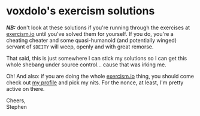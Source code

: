 # voxdolo's exercism solutions

*__NB:__* don't look at these solutions if you're running through the exercises at
[exercism.io](http://exercism.io) until you've solved them for yourself. If
you do, you're a cheating cheater and some quasi-humanoid (and potentially
winged) servant of `$DEITY` will weep, openly and with great remorse.

That said, this is just somewhere I can stick my solutions so I can get this
whole shebang under source control... cause that was irking me.

Oh! And also: if you are doing the whole [exercism.io](http://exercism.io)
thing, you should come check out [my profile](http://exercism.io/voxdolo) and
pick my nits. For the nonce, at least, I'm pretty active on there.

Cheers,  
Stephen
